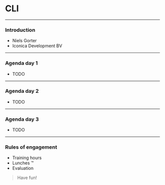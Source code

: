 # CLI
---

### Introduction
- Niels Gorter
- Iconica Development BV

---
### Agenda day 1
- TODO

---
### Agenda day 2
- TODO

---
### Agenda day 3
- TODO

---
### Rules of engagement
- Training hours
- Lunches ™
- Evaluation
 
> Have fun!
 